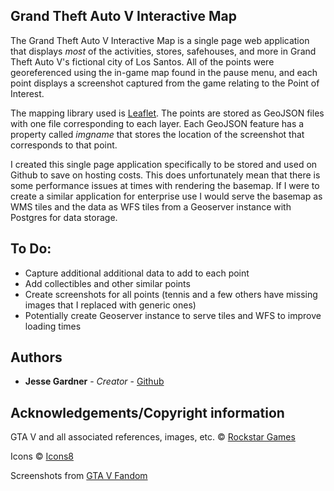 ## Grand Theft Auto V Interactive Map

The Grand Theft Auto V Interactive Map is a single page web application that displays *most* of the activities, stores, safehouses, and more in Grand Theft Auto V's fictional city of Los Santos. All of the points were georeferenced using the in-game map found in the pause menu, and each point displays a screenshot captured from the game relating to the Point of Interest.

The mapping library used is [Leaflet](https://leafletjs.com/). The points are stored as GeoJSON files with one file corresponding to each layer. Each GeoJSON feature has a property called *imgname* that stores the location of the screenshot that corresponds to that point.

I created this single page application specifically to be stored and used on Github to save on hosting costs. This does unfortunately mean that there is some performance issues at times with rendering the basemap. If I were to create a similar application for enterprise use I would serve the basemap as WMS tiles and the data as WFS tiles from a Geoserver instance with Postgres for data storage.


## To Do:
* Capture additional additional data to add to each point
* Add collectibles and other similar points
* Create screenshots for all points (tennis and a few others have missing images that I replaced with generic ones)
* Potentially create Geoserver instance to serve tiles and WFS to improve loading times

## Authors
* **Jesse Gardner** - *Creator* - [Github](https://github.com/HatePH34R)


## Acknowledgements/Copyright information
GTA V and all associated references, images, etc. &copy; [Rockstar Games](https://www.rockstargames.com/)

Icons &copy; [Icons8](https://icons8.com/)

Screenshots from [GTA V Fandom](https://gta.fandom.com/wiki/Grand_Theft_Auto_V)
